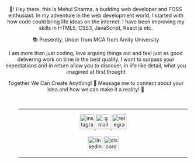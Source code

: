 <div align="center" padding="1rm">
👋! Hey there, this is Mehul Sharma, a budding web developer and FOSS enthusiast. In my adventure in the web development world, I started with how code could bring life ideas on the internet. I have been improving my skills in HTML5, CSS3, JavaScript, React js  etc.

📚 Presently, Under from MCA from Amity University

I am more than just coding, love arguing things out and feel just as good delivering work on time in the best quality. I want to surpass your expectations and in return allow you to discover, in life like detail, what you imagined at first thought

Together We Can Create Anything! 🚀 Message me to connect about your idea and how we can make it a reality! 👋
  
<dir/>
<br>
<hr>



<div align="center">
  <a href="https://www.instagram.com/divin_gieu" target="_blank">
    <img src="https://img.shields.io/static/v1?message=Instagram&logo=instagram&label=&color=E4405F&logoColor=white&labelColor=&style=for-the-badge" height="40" alt="instagram logo"  />
  </a>
  <a href="godse.black0@gmail.com" target="_blank">
    <img src="https://img.shields.io/static/v1?message=Gmail&logo=gmail&label=&color=D14836&logoColor=white&labelColor=&style=for-the-badge" height="40" alt="gmail logo"  />
  </a>
  <a href="t.me/M-Divin" target="_blank">
    <img src="https://img.shields.io/static/v1?message=Telegram&logo=telegram&label=&color=2CA5E0&logoColor=white&labelColor=&style=for-the-badge" height="40" alt="telegram logo"  />
  </a>
</div>
<br>
<div align="center">
  <img src="https://img.shields.io/static/v1?message=LinkedIn&logo=linkedin&label=&color=0077B5&logoColor=white&labelColor=&style=for-the-badge" height="40" alt="linkedin logo"  />
  <img src="https://img.shields.io/static/v1?message=Discord&logo=discord&label=&color=7289DA&logoColor=white&labelColor=&style=for-the-badge" height="40" alt="discord logo"  />
</div>
<hr>

